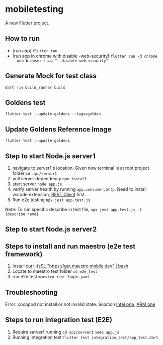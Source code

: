 # mobiletesting

A new Flutter project.

## How to run 
- [run app] `flutter run`
- [run app in chrome with disable -web-security] `flutter run -d chrome --web-browser-flag "--disable-web-security"`


## Generate Mock for test class 
`dart run build_runner build`

## Goldens test
`flutter test --update-goldens --tags=golden` 

## Update Goldens Reference Image 
`flutter test --update-goldens`


## Step to start Node.js server1
1. navigate to server1's location. Given now terminal is at root project folder
`cd api/server1`
2. pull server dependency
`npm install`
3. start server
`node app.js`
4. verify server health by running `app.consumer.http`. Need to install vscode extension, [REST Client](https://marketplace.visualstudio.com/items?itemName=humao.rest-client) first.
5. Run e2e testing
`npx jest app.test.js`

Note: To run specific describe in test file, `npx jest app.test.js -t {describe name}`


## Step to start Node.js server2



## Steps to install and run maestro (e2e test framework)
1. Install [curl -fsSL "https://get.maestro.mobile.dev" | bash ](https://maestro.mobile.dev/getting-started/installing-maestro)
2. Locate to maestro test folder
`cd e2e_test`
3. run e2e test
`maestro test login.yaml`


## Troubleshooting
Error: cocopod not install or not invalid state. Solution [Intel one](https://stackoverflow.com/questions/62593939/cocoapods-not-installed-or-not-in-valid-state), [ARM one](https://stackoverflow.com/questions/64901180/how-to-run-cocoapods-on-apple-silicon-m1)


## Steps to run integration test (E2E)
1. Require server1 running
`cd api/server1`
`node app.js`
2. Running integration test 
`flutter test integration_test/app_test.dart`

